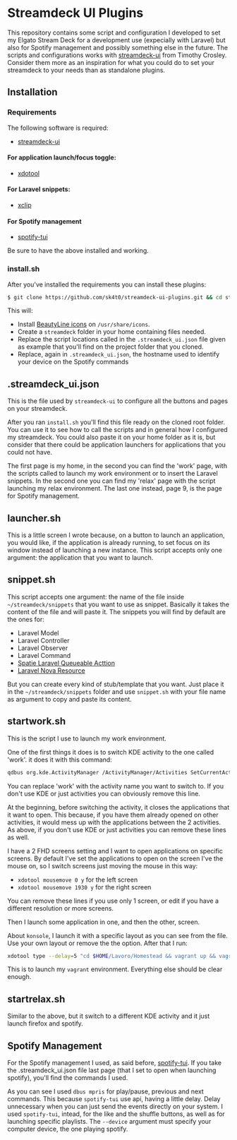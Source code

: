 # Streamdeck UI Plugins

This repository contains some script and configuration I developed to set my Elgato Stream Deck for a development use (expecially with Laravel) but also for Spotify management and possibly something else in the future. The scripts and configurations works with [streamdeck-ui](https://timothycrosley.github.io/streamdeck-ui/) from Timothy Crosley. Consider them more as an inspiration for what you could do to set your streamdeck to your needs than as standalone plugins.

## Installation

### Requirements

The following software is required:

- [streamdeck-ui](https://timothycrosley.github.io/streamd)

#### For application launch/focus toggle:

- [xdotool](https://github.com/jordansissel/xdotool)

#### For Laravel snippets:

- [xclip](https://github.com/astrand/xclip)

#### For Spotify management

- [spotify-tui](https://github.com/Rigellute/spotify-tui)

Be sure to have the above installed and working.

### install.sh

After you've installed the requirements you can install these plugins:

```bash
$ git clone https://github.com/sk4t0/streamdeck-ui-plugins.git && cd streamdeck-ui-plugins && chmod u+x install.sh && ./install.sh
```

This will:

- Install [BeautyLine icons](https://github.com/gvolpe/BeautyLine) on `/usr/share/icons`.
- Create a `streamdeck` folder in your home containing files needed.
- Replace the script locations called in the `.streamdeck_ui.json` file given as example that you'll find on the project folder that you cloned.
- Replace, again in `.streamdeck_ui.json`, the hostname used to identify your device on the Spotify commands

## .streamdeck_ui.json

This is the file used by `streamdeck-ui` to configure all the buttons and pages on your streamdeck. 

After you ran `install.sh` you'll find this file ready on the cloned root folder. You can use it to see how to call the scripts and in general how I configured my streamdeck. You could also paste it on your home folder as it is, but consider that there could be application launchers for applications that you could not have. 

The first page is my home, in the second you can find the 'work' page, with the scripts called to launch my work environment or to insert the Laravel snippets. In the second one you can find my 'relax' page with the script launching my relax environment. The last one instead, page 9, is the page for Spotify management.

## launcher.sh

This is a little screen I wrote because, on a button to launch an application, you would like, if the application is already running, to set focus on its window instead of launching a new instance. This script accepts only one argument: the application that you want to launch.

## snippet.sh

This script accepts one argument: the name of the file inside `~/streamdeck/snippets` that you want to use as snippet. Basically it takes the content of the file and will paste it. The snippets you will find by default are the ones for:

- Laravel Model
- Laravel Controller
- Laravel Observer
- Laravel Command
- [Spatie Laravel Queueable Acttion](https://github.com/spatie/laravel-queueable-action)
- [Laravel Nova Resource](https://nova.laravel.com/docs/4.0/resources/)

But you can create every kind of stub/template that you want. Just place it in the `~/streamdeck/snippets` folder and use `snippet.sh` with your file name as argument to copy and paste its content.

## startwork.sh

This is the script I use to launch my work environment. 

One of the first things it does is to switch KDE activity to the one called 'work'. it does it with this command:

```bash
qdbus org.kde.ActivityManager /ActivityManager/Activities SetCurrentActivity $( grep -Po '.*?(?=\=work)' ~/.config/kactivitymanagerdrc | awk "NR==1")
```

You can replace 'work' with the activity name you want to switch to. If you don't use KDE or just activities you can obviously remove this line.

At the beginning, before switching the activity, it closes the applications that it want to open. This because, if you have them already opened on other activities, it would mess up with the applications between the 2 activities. As above, if you don't use KDE or just activities you can remove these lines as well.

I have a 2 FHD screens setting and I want to open applications on specific screens. By default I've set the applications to open on the screen I've the mouse on, so I switch screens just moving the mouse in this way:

- `xdotool mousemove 0 y` for the left screen
- `xdotool mousemove 1930 y` for the right screen

You can remove these lines if you use only 1 screen, or edit if you have a different resolution or more screens.

Then I launch some application in one, and then the other, screen.

About `konsole`, I launch it with a specific layout as you can see from the file. Use your own layout or remove the the option. After that I run:

```bash
xdotool type --delay=5 "cd $HOME/Lavoro/Homestead && vagrant up && vagrant ssh"
```

This is to launch my `vagrant` environment. Everything else should be clear enough.

## startrelax.sh

Similar to the above, but it switch to a different KDE activity and it just launch firefox and spotify.

## Spotify Management

For the Spotify management I used, as said before, [spotify-tui](https://github.com/Rigellute/spotify-tui). If you take the .streamdeck_ui.json file last page (that I set to open when launching spotify), you'll find the commands I used.

As you can see I used `dbus mpris` for play/pause, previous and next commands. This because `spotify-tui` use api, having a little delay. Delay unnecessary when you can just send the events directly on your system. I used `spotify-tui`, intead, for the like and the shuffle buttons, as well as for launching specific playlists. The `--device` argument must specify your computer device, the one playing spotify.

